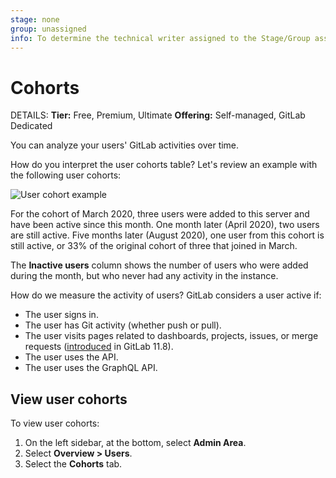 ```yaml
---
stage: none
group: unassigned
info: To determine the technical writer assigned to the Stage/Group associated with this page, see https://handbook.gitlab.com/handbook/product/ux/technical-writing/#assignments
---
```


# Cohorts

DETAILS:
**Tier:** Free, Premium, Ultimate
**Offering:** Self-managed, GitLab Dedicated

You can analyze your users' GitLab activities over time.

How do you interpret the user cohorts table? Let's review an example with the
following user cohorts:

![User cohort example](img/cohorts_v13_9_a.png)

For the cohort of March 2020, three users were added to this server and have
been active since this month. One month later (April 2020), two users are still
active. Five months later (August 2020), one user from this cohort is still
active, or 33% of the original cohort of three that joined in March.

The **Inactive users** column shows the number of users who were added during
the month, but who never had any activity in the instance.

How do we measure the activity of users? GitLab considers a user active if:

- The user signs in.
- The user has Git activity (whether push or pull).
- The user visits pages related to dashboards, projects, issues, or merge
  requests ([introduced](https://gitlab.com/gitlab-org/gitlab-foss/-/issues/54947) in GitLab 11.8).
- The user uses the API.
- The user uses the GraphQL API.

## View user cohorts

To view user cohorts:

1. On the left sidebar, at the bottom, select **Admin Area**.
1. Select **Overview > Users**.
1. Select the **Cohorts** tab.
